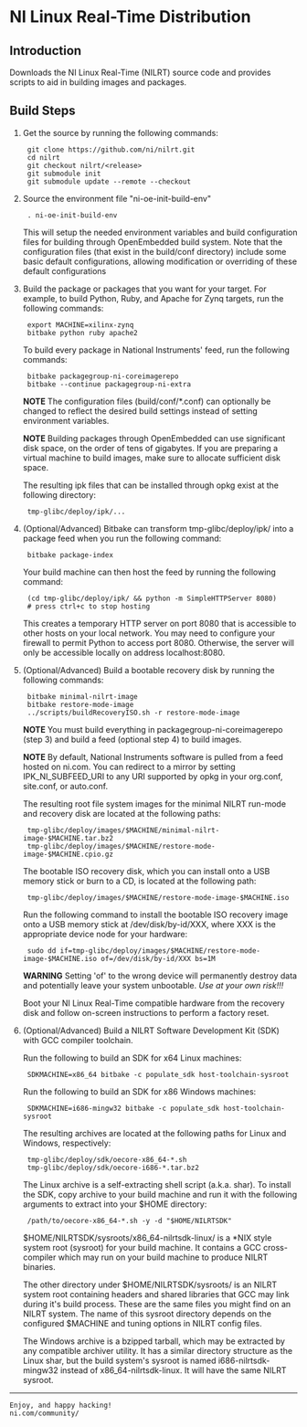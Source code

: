 NI Linux Real-Time Distribution
======

Introduction
------

Downloads the NI Linux Real-Time (NILRT) source code and
provides scripts to aid in building images and packages.

Build Steps
------

1. Get the source by running the following commands:

        git clone https://github.com/ni/nilrt.git
        cd nilrt
        git checkout nilrt/<release>
        git submodule init
        git submodule update --remote --checkout

2. Source the environment file "ni-oe-init-build-env"

        . ni-oe-init-build-env

    This will setup the needed environment variables and build
configuration files for building through OpenEmbedded build system.
Note that the configuration files (that exist in the build/conf
directory) include some basic default configurations, allowing
modification or overriding of these default configurations

3. Build the package or packages that you want for your target.
For example, to build Python, Ruby, and Apache for Zynq targets, run the
following commands:

        export MACHINE=xilinx-zynq
        bitbake python ruby apache2

    To build every package in National Instruments' feed, run the
following commands:

        bitbake packagegroup-ni-coreimagerepo
        bitbake --continue packagegroup-ni-extra

    **NOTE** The configuration files (build/conf/*.conf) can optionally
be changed to reflect the desired build settings instead of setting
environment variables.

    **NOTE** Building packages through OpenEmbedded can use significant
disk space, on the order of tens of gigabytes. If you are preparing a
virtual machine to build images, make sure to allocate sufficient disk
space.

    The resulting ipk files that can be installed through opkg exist at
the following directory:

        tmp-glibc/deploy/ipk/...

4. (Optional/Advanced) Bitbake can transform tmp-glibc/deploy/ipk/ into
a package feed when you run the following command:

        bitbake package-index

    Your build machine can then host the feed by running the following
command:

        (cd tmp-glibc/deploy/ipk/ && python -m SimpleHTTPServer 8080)
        # press ctrl+c to stop hosting

    This creates a temporary HTTP server on port 8080 that is accessible
to other hosts on your local network. You may need to configure your
firewall to permit Python to access port 8080. Otherwise, the server
will only be accessible locally on address localhost:8080.

5. (Optional/Advanced) Build a bootable recovery disk by running the
following commands:

        bitbake minimal-nilrt-image
        bitbake restore-mode-image
        ../scripts/buildRecoveryISO.sh -r restore-mode-image

    **NOTE** You must build everything in packagegroup-ni-coreimagerepo
(step 3) and build a feed (optional step 4) to build images.

    **NOTE** By default, National Instruments software is pulled from
a feed hosted on ni.com. You can redirect to a mirror by setting
IPK_NI_SUBFEED_URI to any URI supported by opkg in your org.conf,
site.conf, or auto.conf.

    The resulting root file system images for the minimal NILRT run-mode
and recovery disk are located at the following paths:

        tmp-glibc/deploy/images/$MACHINE/minimal-nilrt-image-$MACHINE.tar.bz2
        tmp-glibc/deploy/images/$MACHINE/restore-mode-image-$MACHINE.cpio.gz

    The bootable ISO recovery disk, which you can install onto a USB
memory stick or burn to a CD, is located at the following path:

        tmp-glibc/deploy/images/$MACHINE/restore-mode-image-$MACHINE.iso

    Run the following command to install the bootable ISO recovery image
onto a USB memory stick at /dev/disk/by-id/XXX, where XXX is the
appropriate device node for your hardware:

        sudo dd if=tmp-glibc/deploy/images/$MACHINE/restore-mode-image-$MACHINE.iso of=/dev/disk/by-id/XXX bs=1M

    **WARNING** Setting 'of' to the wrong device will permanently
destroy data and potentially leave your system unbootable. *Use at your
own risk!!!*

    Boot your NI Linux Real-Time compatible hardware from the recovery
disk and follow on-screen instructions to perform a factory reset.

6. (Optional/Advanced) Build a NILRT Software Development Kit (SDK) with
GCC compiler toolchain.

    Run the following to build an SDK for x64 Linux machines:

        SDKMACHINE=x86_64 bitbake -c populate_sdk host-toolchain-sysroot

    Run the following to build an SDK for x86 Windows machines:

        SDKMACHINE=i686-mingw32 bitbake -c populate_sdk host-toolchain-sysroot

    The resulting archives are located at the following paths for Linux
and Windows, respectively:

        tmp-glibc/deploy/sdk/oecore-x86_64-*.sh
        tmp-glibc/deploy/sdk/oecore-i686-*.tar.bz2

    The Linux archive is a self-extracting shell script (a.k.a. shar).
To install the SDK, copy archive to your build machine and run it with
the following arguments to extract into your $HOME directory:

        /path/to/oecore-x86_64-*.sh -y -d "$HOME/NILRTSDK"

    $HOME/NILRTSDK/sysroots/x86_64-nilrtsdk-linux/ is a *NIX style
system root (sysroot) for your build machine. It contains a GCC
cross-compiler which may run on your build machine to produce NILRT
binaries.

    The other directory under $HOME/NILRTSDK/sysroots/ is an NILRT
system root containing headers and shared libraries that GCC may link
during it's build process. These are the same files you might find on
an NILRT system. The name of this sysroot directory depends on the
configured $MACHINE and tuning options in NILRT config files.

    The Windows archive is a bzipped tarball, which may be extracted by
any compatible archiver utility. It has a similar directory structure as
the Linux shar, but the build system's sysroot is named
i686-nilrtsdk-mingw32 instead of x86_64-nilrtsdk-linux. It will have the
same NILRT sysroot.

---

    Enjoy, and happy hacking!
    ni.com/community/
